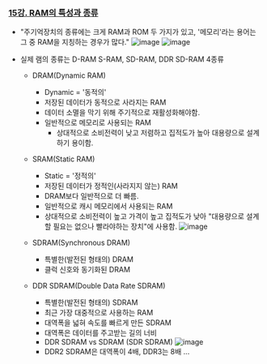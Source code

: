 ### [15강. RAM의 특성과 종류](https://www.youtube.com/watch?v=Lvf-Su8eEDc)

- "주기억장치의 종류에는 크게 RAM과 ROM 두 가지가 있고, '메모리'라는 용어는 그 중 RAM을 지칭하는 경우가 많다."
![image](https://github.com/user-attachments/assets/f6c8d77f-61e8-4257-898e-9707610eee80)
![image](https://github.com/user-attachments/assets/e54ca193-8775-44c3-baa9-2fb4ab89da95)

- 실제 램의 종류는 D-RAM S-RAM, SD-RAM, DDR SD-RAM 4종류
  - DRAM(Dynamic RAM)
    - Dynamic = '동적의'
    - 저장된 데이터가 동적으로 사라지는 RAM
    - 데이터 소멸을 막기 위해 주기적으로 재활성화해야함.
    - 일반적으로 메모리로 사용되는 RAM
      - 상대적으로 소비전력이 낮고 저렴하고 집적도가 높아 대용량으로 설계하기 용이함.
  - SRAM(Static RAM)
    - Static = '정적의'
    - 저장된 데이터가 정적인(사라지지 않는) RAM
    - DRAM보다 일반적으로 더 빠름.
    - 일반적으로 캐시 메모리에서 사용되는 RAM
    - 상대적으로 소비전력이 높고 가격이 높고 집적도가 낮아 "대용량으로 설계할 필요는 없으나 빨라야하는 장치"에 사용함.
![image](https://github.com/user-attachments/assets/2ab3b15c-b613-492f-8c60-dd0fd5dd7d31)

  - SDRAM(Synchronous DRAM)
    - 특별한(발전된 형태의) DRAM
    - 클럭 신호와 동기화된 DRAM
  - DDR SDRAM(Double Data Rate SDRAM)
    - 특별한(발전된 형태의) SDRAM
    - 최근 가장 대중적으로 사용하는 RAM
    - 대역폭을 넓혀 속도를 빠르게 만든 SDRAM
    - 대역폭은 데이터를 주고받는 길의 너비
    - DDR SDRAM vs SDRAM (SDR SDRAM)
![image](https://github.com/user-attachments/assets/d6424b9f-314f-413d-9db1-5afa478bdb52)
    - DDR2 SDRAM은 대역폭이 4배, DDR3는 8배 ...
